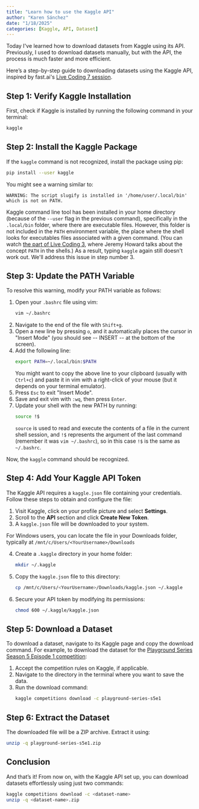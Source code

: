 ```yaml
---
title: "Learn how to use the Kaggle API"
author: "Karen Sánchez"
date: "1/18/2025"
categories: [Kaggle, API, Dataset]
---
```


Today I've learned how to download datasets from Kaggle using its API. Previously, I used to download datasets manually, but with the API, the process is much faster and more efficient.

Here’s a step-by-step guide to downloading datasets using the Kaggle API, inspired by fast.ai's [Live Coding 7 session](https://youtu.be/cagqUrHMDJ0?list=PLfYUBJiXbdtSLBPJ1GMx-sQWf6iNhb8mM&t=617).

## Step 1: Verify Kaggle Installation
First, check if Kaggle is installed by running the following command in your terminal:
```bash
kaggle
```

## Step 2: Install the Kaggle Package
If the `kaggle` command is not recognized, install the package using pip:
```bash
pip install --user kaggle
```
You might see a warning similar to:
```
WARNING: The script slugify is installed in '/home/user/.local/bin' which is not on PATH.
```

Kaggle command line tool has been installed in your home directory (because of the `--user` flag in the previous command), specifically in the `.local/bin` folder, where there are executable files. However, this folder is not included in the `PATH` environment variable, the place where the shell looks for executables files associated with a given command. (You can watch [the part of Live Coding 3](https://youtu.be/B6BQiIgiEks?list=PLfYUBJiXbdtSLBPJ1GMx-sQWf6iNhb8mM&t=564), where Jeremy Howard talks about the concept `PATH` in the shells.)  As a result, typing `kaggle` again still doesn't work out. We'll address this issue in step number 3.

## Step 3: Update the PATH Variable
To resolve this warning, modify your PATH variable as follows:

1. Open your `.bashrc` file using vim:
   ```bash
   vim ~/.bashrc
   ```
2. Navigate to the end of the file with `Shift+g`.
3. Open a new line by pressing `o`, and it automatically places the cursor in "Insert Mode" (you should see -- INSERT -- at the bottom of the screen).
4. Add the following line: 
   ```bash
   export PATH=~/.local/bin:$PATH
   ```
   You might want to copy the above line to your clipboard (usually with `Ctrl+c`) and paste it in vim with a right-click of your mouse (but it depends on your terminal emulator).
5. Press `Esc` to exit "Insert Mode".
6. Save and exit vim with `:wq`, then press `Enter`.
7. Update your shell with the new PATH by running:
   ```bash
   source !$
   ```
   `source` is used to read and execute the contents of a file in the current shell session, and `!$` represents the argument of the last command (remember it was `vim ~/.bashrc`), so in this case `!$` is the same as `~/.bashrc`.

Now, the `kaggle` command should be recognized.

## Step 4: Add Your Kaggle API Token
The Kaggle API requires a `kaggle.json` file containing your credentials. Follow these steps to obtain and configure the file:

1. Visit Kaggle, click on your profile picture and select **Settings**.
2. Scroll to the **API** section and click **Create New Token**.
3. A `kaggle.json` file will be downloaded to your system.

For Windows users, you can locate the file in your Downloads folder, typically at `/mnt/c/Users/<YourUsername>/Downloads`

4. Create a `.kaggle` directory in your home folder:
   ```bash
   mkdir ~/.kaggle
   ```
5. Copy the `kaggle.json` file to this directory:
   ```bash
   cp /mnt/c/Users/<YourUsername>/Downloads/kaggle.json ~/.kaggle
   ```
6. Secure your API token by modifying its permissions:
   ```bash
   chmod 600 ~/.kaggle/kaggle.json
   ```

## Step 5: Download a Dataset
To download a dataset, navigate to its Kaggle page and copy the download command. For example, to download the dataset for the [Playground Series Season 5 Episode 1 competition](https://www.kaggle.com/competitions/playground-series-s5e1/data):

1. Accept the competition rules on Kaggle, if applicable.
2. Navigate to the directory in the terminal where you want to save the data.
3. Run the download command:
   ```bash
   kaggle competitions download -c playground-series-s5e1
   ```

## Step 6: Extract the Dataset
The downloaded file will be a ZIP archive. Extract it using:
```bash
unzip -q playground-series-s5e1.zip
```

## Conclusion
And that’s it! From now on, with the Kaggle API set up, you can download datasets effortlessly using just two commands:
```bash
kaggle competitions download -c <dataset-name>
unzip -q <dataset-name>.zip
```